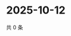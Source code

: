 # 2025-10-12

共 0 条

<!-- BEGIN ZHIHUQUESTIONS -->
<!-- 最后更新时间 Sun Oct 12 2025 04:10:34 GMT+0800 (China Standard Time) -->

<!-- END ZHIHUQUESTIONS -->
